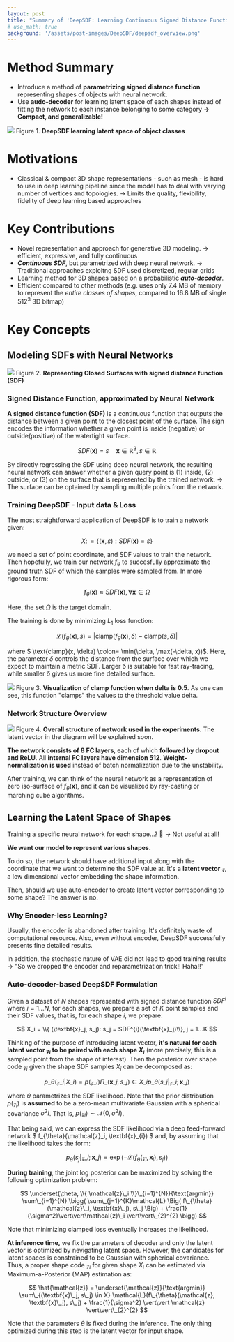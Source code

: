 ```yaml
---
layout: post
title: "Summary of 'DeepSDF: Learning Continuous Signed Distance Functions for Shape Representation'"
# use_math: true
background: '/assets/post-images/DeepSDF/deepsdf_overview.png'
---
```

# Method Summary

- Introduce a method of **parametrizing signed distance function** representing shapes of objects with neural network.
- Use **audo-decoder** for learning latent space of each shapes instead of fitting the network to each instance belonging to some category **→ Compact, and generalizable!**

<img class="img-fluid" src="/assets/post-images/DeepSDF/deepsdf_overview.png">
<span class="caption text-muted">Figure 1. <b>DeepSDF  learning latent space of object classes</b></span>

# Motivations

- Classical & compact 3D shape representations - such as mesh - is hard to use in deep learning pipeline since the model has to deal with varying number of vertices and topologies. → Limits the quality, flexibility, fidelity of deep learning based approaches

# Key Contributions

- Novel representation and approach for generative 3D modeling. → efficient, expressive, and fully continuous
- ***Continuous SDF***, but parametrized with deep neural network. → Traditional approaches exploitng SDF used discretized, regular grids
- Learning method for 3D shapes based on a probabilistic ***auto-decoder***.
- Efficient compared to other methods (e.g. uses only 7.4 MB of memory to represent the *entire classes of shapes*, compared to 16.8 MB of single $512^3$ 3D bitmap)

# Key Concepts

## Modeling SDFs with Neural Networks
<img class="img-fluid" src="/assets/post-images/DeepSDF/deepsdf_sdf.png">
<span class="caption text-muted">Figure 2. <b>Representing Closed Surfaces with signed distance function (SDF)</b></span>

### Signed Distance Function, approximated by Neural Network

**A signed distance function (SDF)** is a continuous function that outputs the distance between a given point to the closest point of the surface. The sign encodes the information whether a given point is inside (negative) or outside(positive) of the watertight surface.

$$ SDF(\textbf{x}) = s \quad \textbf{x} \in \mathbb{R}^3, s \in \mathbb{R} $$

By directly regressing the SDF using deep neural network, the resulting neural network can answer whether a given query point is (1) inside, (2) outside, or (3) on the surface that is represented by the trained network. → The surface can be optained by sampling multiple points from the network.

### Training DeepSDF - Input data & Loss

The most straightforward application of DeepSDF is to train a network given:

$$ X \colon= \{ (\textbf{x}, s): SDF(\textbf{x})=s\} $$

we need a set of point coordinate, and SDF values to train the network. Then hopefully, we train our network $f_{\theta}$ to succesfully approximate the ground truth SDF of which the samples were sampled from. In more rigorous form:

$$f_{\theta}(\textbf{x}) \approx SDF(\textbf{x}), \forall \textbf{x} \in \Omega$$

Here, the set $\Omega$ is the target domain.

The training is done by minimizing $L_1$ loss function:

$$\mathcal{L}(f_{\theta}(\textbf{x}), s) = \vert \text{clamp}(f_{\theta}(\textbf{x}), \delta) - \text{clamp}(s, \delta) \vert$$

where $ \text{clamp}(x, \delta) \colon= \min(\delta, \max(-\delta, x))$. Here, the parameter $\delta$ controls the distance from the surface over which we expect to maintain a metric SDF. Larger $\delta$ is suitable for fast ray-tracing, while smaller $\delta$ gives us more fine detailed surface.

<img class="img-fluid" src="/assets/post-images/DeepSDF/deepsdf_clamp.png">
<span class="caption text-muted">Figure 3. <b>Visualization of clamp function when delta is 0.5</b>.  As one can see, this function "clamps" the values to the threshold value delta.</span>

### Network Structure Overview

<img class="img-fluid" src="/assets/post-images/DeepSDF/deepsdf_model.png">
<span class="caption text-muted">Figure 4. <b>Overall structure of network used in the experiments</b>.  The latent vector in the diagram will be explained soon.</span>

**The network consists of 8 FC layers**, each of which **followed by dropout and ReLU**. All **internal FC layers have dimension 512**. **Weight-normalization is used** instead of batch normalization due to the unstability. 

After training, we can think of the neural network as a representation of zero iso-surface of $f_{\theta}(\textbf{x})$, and it can be visualized by ray-casting or marching cube algorithms.

## Learning the Latent Space of Shapes

Training a specific neural network for each shape...? 🤔 → Not useful at all!

**We want our model to represent various shapes.**

To do so, the network should have additional input along with the coordinate that we want to determine the SDF value at. It's a **latent vector** $\mathcal{z}$, a low dimensional vector embedding the shape information.

Then, should we use auto-encoder to create latent vector corresponding to some shape? The answer is no.

### Why Encoder-less Learning?

Usually, the encoder is abandoned after training. It's definitely waste of computational resource. Also, even without encoder, DeepSDF successfully presents fine detailed results.

In addition, the stochastic nature of VAE did not lead to good training results → "So we dropped the encoder and reparametrization trick!! Haha!!"

### Auto-decoder-based DeepSDF Formulation

Given a dataset of $N$ shapes represented with signed distance function $SDF^{i}$ where $i=1...N$, for each shapes, we prepare a set of $K$ point samples and their SDF values, that is, for each shape $i$, we prepare:

$$ X_i = \\{ (\textbf{x}_j, s_j): s_j = SDF^{i}(\textbf{x}_j)\\}, j = 1...K $$

Thinking of the purpose of introducing latent vector, **it's natural for each latent vector $\mathcal{z}_i$ to be paired with each shape $X_i$** (more precisely, this is a sampled point from the shape of interest). Then the posterior over shape code $\mathcal{z}_i$ given the shape SDF samples $X_i$ can be decomposed as:

$$ p\_{\theta}(\mathcal{z}\_i \vert X\_i) = p(\mathcal{z}\_{i}) \Pi\_{(\textbf{x}\_j, s\_j) \in X\_i} p\_{\theta}(s\_j \vert \mathcal{z}\_i; \textbf{x}\_j) $$

where $\theta$ parametrizes the SDF likelihood. Note that the prior distribution $p(\mathcal{z}_i)$ is **assumed** to be a zero-mean multivariate Gaussian with a spherical covariance $\sigma^2I$. That is, $p(\mathcal{z}_i) \sim \mathcal{N}(0, \sigma^2I)$.

That being said, we can express the SDF likelihood via a deep feed-forward network $ f_{\theta}(\mathcal{z}\_i, \textbf{x}_{i}) $ and, by assuming that the likelihood takes the form:

$$ p_{\theta}(s_j \vert \mathcal{z}\_{i}; \textbf{x}\_{j}) = \exp(-\mathcal{L}(f_{\theta}(\mathcal{z}_i, \textbf{x}_i), s_j)) $$

**During training**, the joint log posterior can be maximized by solving the following optimization problem:

$$ \underset{\theta, \\{ \mathcal{z}\_i \\}\_{i=1}^{N}}{\text{argmin}} \sum\_{i=1}^{N} \bigg( \sum\_{j=1}^{K}\mathcal{L} \Big( f\_{\theta}(\mathcal{z}\_i, \textbf{x}\_j), s\_j \Big) + \frac{1}{\sigma^2}\vert\vert\mathcal{z}\_i \vert\vert\_{2}^{2} \bigg) $$

Note that minimizing clamped loss eventually increases the likelihood.

**At inference time,** we fix the parameters of decoder and only the latent vector is optimized by nevigating latent space. However, the candidates for latent spaces is constrained to be Gaussian with spherical covariance. Thus, a proper shape code $\mathcal{z}_i$ for given shape $X_i$ can be estimated via Maximum-a-Posterior (MAP) estimation as:

$$ \hat{\mathcal{z}} = \underset{\mathcal{z}}{\text{argmin}} \sum\_{(\textbf{x}\_j, s\_j) \in X} \mathcal{L}(f\_{\theta}(\mathcal{z}, \textbf{x}\_j), s\_j) + \frac{1}{\sigma^2} \vert\vert \mathcal{z} \vert\vert\_{2}^{2} $$

Note that the parameters $\theta$ is fixed during the inference. The only thing optimized during this step is the latent vector for input shape.
